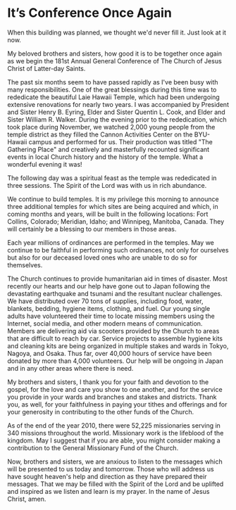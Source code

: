 # It’s Conference Once Again

When this building was planned, we thought we'd never fill it. Just look at it
now.

My beloved brothers and sisters, how good it is to be together once again as
we begin the 181st Annual General Conference of The Church of Jesus Christ of
Latter-day Saints.

The past six months seem to have passed rapidly as I've been busy with many
responsibilities. One of the great blessings during this time was to
rededicate the beautiful Laie Hawaii Temple, which had been undergoing
extensive renovations for nearly two years. I was accompanied by President and
Sister Henry B. Eyring, Elder and Sister Quentin L. Cook, and Elder and Sister
William R. Walker. During the evening prior to the rededication, which took
place during November, we watched 2,000 young people from the temple district
as they filled the Cannon Activities Center on the BYU-Hawaii campus and
performed for us. Their production was titled "The Gathering Place" and
creatively and masterfully recounted significant events in local Church
history and the history of the temple. What a wonderful evening it was!

The following day was a spiritual feast as the temple was rededicated in three
sessions. The Spirit of the Lord was with us in rich abundance.

We continue to build temples. It is my privilege this morning to announce
three additional temples for which sites are being acquired and which, in
coming months and years, will be built in the following locations: Fort
Collins, Colorado; Meridian, Idaho; and Winnipeg, Manitoba, Canada. They will
certainly be a blessing to our members in those areas.

Each year millions of ordinances are performed in the temples. May we continue
to be faithful in performing such ordinances, not only for ourselves but also
for our deceased loved ones who are unable to do so for themselves.

The Church continues to provide humanitarian aid in times of disaster. Most
recently our hearts and our help have gone out to Japan following the
devastating earthquake and tsunami and the resultant nuclear challenges. We
have distributed over 70 tons of supplies, including food, water, blankets,
bedding, hygiene items, clothing, and fuel. Our young single adults have
volunteered their time to locate missing members using the Internet, social
media, and other modern means of communication. Members are delivering aid via
scooters provided by the Church to areas that are difficult to reach by car.
Service projects to assemble hygiene kits and cleaning kits are being
organized in multiple stakes and wards in Tokyo, Nagoya, and Osaka. Thus far,
over 40,000 hours of service have been donated by more than 4,000 volunteers.
Our help will be ongoing in Japan and in any other areas where there is need.

My brothers and sisters, I thank you for your faith and devotion to the
gospel, for the love and care you show to one another, and for the service you
provide in your wards and branches and stakes and districts. Thank you, as
well, for your faithfulness in paying your tithes and offerings and for your
generosity in contributing to the other funds of the Church.

As of the end of the year 2010, there were 52,225 missionaries serving in 340
missions throughout the world. Missionary work is the lifeblood of the
kingdom. May I suggest that if you are able, you might consider making a
contribution to the General Missionary Fund of the Church.

Now, brothers and sisters, we are anxious to listen to the messages which will
be presented to us today and tomorrow. Those who will address us have sought
heaven's help and direction as they have prepared their messages. That we may
be filled with the Spirit of the Lord and be uplifted and inspired as we
listen and learn is my prayer. In the name of Jesus Christ, amen.

